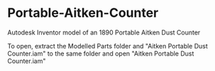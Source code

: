 # Portable-Aitken-Counter
Autodesk Inventor model of an 1890 Portable Aitken Dust Counter

To open, extract the Modelled Parts folder and "Aitken Portable Dust Counter.iam" to the same folder and open "Aitken Portable Dust Counter.iam"
